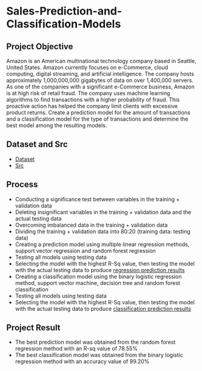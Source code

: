 # Sales-Prediction-and-Classification-Models

## Project Objective
Amazon is an American multinational technology company based in Seattle, United States. Amazon currently focuses on e-Commerce, cloud computing, digital streaming, and artificial intelligence. The company hosts approximately 1,000,000,000 gigabytes of data on over 1,400,000 servers. As one of the companies with a significant e-Commerce business, Amazon is at high risk of retail fraud. The company uses machine learning algorithms to find transactions with a higher probability of fraud. This proactive action has helped the company limit clients with excessive product returns. Create a prediction model for the amount of transactions and a classification model for the type of transactions and determine the best model among the resulting models.

## Dataset and Src
- <a href="https://github.com/Nathasyarnt/Sales-Prediction-and-Classification-Models/tree/main/Dataset">Dataset</a>
- <a href="https://github.com/Nathasyarnt/Sales-Prediction-and-Classification-Models/tree/main/Src">Src</a>


## Process
- Conducting a significance test between variables in the training + validation data
- Deleting insignificant variables in the training + validation data and the actual testing data
- Overcoming imbalanced data in the training + validation data
- Dividing the training + validation data into 80:20 (training data: testing data)
- Creating a prediction model using multiple linear regression methods, support vector regression and random forest regression
- Testing all models using testing data
- Selecting the model with the highest R-Sq value, then testing the model with the actual testing data to produce <a href="https://github.com/Nathasyarnt/Sales-Prediction-and-Classification-Models/tree/main/Result">regression prediction results</a>
- Creating a classification model using the binary logistic regression method, support vector machine, decision tree and random forest classification
- Testing all models using testing data
- Selecting the model with the highest R-Sq value, then testing the model with the actual testing data to produce  <a href="https://github.com/Nathasyarnt/Sales-Prediction-and-Classification-Models/tree/main/Result">classification prediction results</a>


## Project Result
- The best prediction model was obtained from the random forest regression method with an R-sq value of 78.55%
- The best classification model was obtained from the binary logistic regression method with an accuracy value of 99.20%
